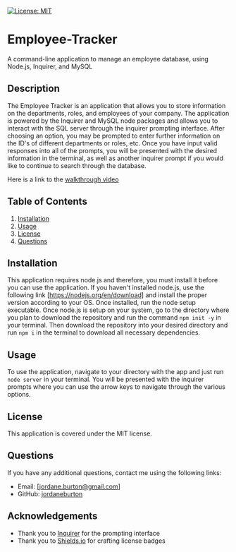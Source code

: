 [![License: MIT](https://img.shields.io/badge/License-MIT-yellow.svg)](https://opensource.org/licenses/MIT)

# Employee-Tracker
A command-line application to manage an employee database, using Node.js, Inquirer, and MySQL

## Description

The Employee Tracker is an application that allows you to store information on the departments, roles, and employees of your company. The application is powered by the Inquirer and MySQL node packages and allows you to interact with the SQL server through the inquirer prompting interface. After choosing an option, you may be prompted to enter further information on the ID's of different departments or roles, etc. Once you have input valid responses into all of the prompts, you will be presented with the desired information in the terminal, as well as another inquirer prompt if you would like to continue to search through the database.

Here is a link to the [walkthrough video](https://drive.google.com/file/d/1In_AMmHeQWmyTDTj1AlmT_kvmcxO4PU3/view?usp=sharing)

## Table of Contents 
1. [Installation](#install)
2. [Usage](#usage)
3. [License](#license)
4. [Questions](#questions)

## <a id='install'>Installation</a>

This application requires node.js and therefore, you must install it before you can use the application. If you haven't installed node.js, use the following link [https://nodejs.org/en/download] and install the proper version according to your OS. Once installed, run the node setup executable. Once node.js is setup on your system, go to the directory where you plan to download the repository and run the command `npm init -y` in your terminal. Then download the repository into your desired directory and run `npm i` in the terminal to download all necessary dependencies.

## <a id='usage'>Usage</a>

To use the application, navigate to your directory with the app and just run `node server` in your terminal. You will be presented with the inquirer prompts where you can use the arrow keys to navigate through the various options.

## <a id='license'>License</a>

This application is covered under the MIT license.

## <a id='questions'>Questions</a>

If you have any additional questions, contact me using the following links:
- Email: [jordane.burton@gmail.com]
- GitHub: [jordaneburton](https://github.com/jordaneburton)

## Acknowledgements

- Thank you to [Inquirer](https://github.com/SBoudrias/Inquirer.js) for the prompting interface
- Thank you to [Shields.io](https://shields.io/) for crafting license badges